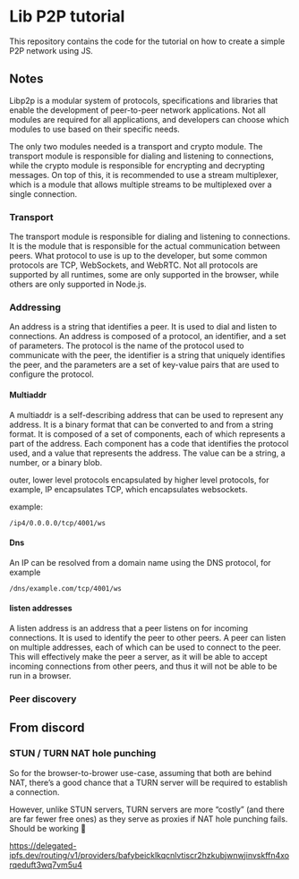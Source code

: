 # Lib P2P tutorial

This repository contains the code for the tutorial on how to create a simple P2P network using JS.

## Notes

Libp2p is a modular system of protocols, specifications and libraries that enable the development of peer-to-peer network applications. Not all modules are required for all applications, and developers can choose which modules to use based on their specific needs.

The only two modules needed is a transport and crypto module. The transport module is responsible for dialing and listening to connections, while the crypto module is responsible for encrypting and decrypting messages. On top of this, it is recommended to use a stream multiplexer, which is a module that allows multiple streams to be multiplexed over a single connection.

### Transport

The transport module is responsible for dialing and listening to connections. It is the module that is responsible for the actual communication between peers. What protocol to use is up to the developer, but some common protocols are TCP, WebSockets, and WebRTC. Not all protocols are supported by all runtimes, some are only supported in the browser, while others are only supported in Node.js.

### Addressing

An address is a string that identifies a peer. It is used to dial and listen to connections. An address is composed of a protocol, an identifier, and a set of parameters. The protocol is the name of the protocol used to communicate with the peer, the identifier is a string that uniquely identifies the peer, and the parameters are a set of key-value pairs that are used to configure the protocol.

#### Multiaddr

A multiaddr is a self-describing address that can be used to represent any address. It is a binary format that can be converted to and from a string format. It is composed of a set of components, each of which represents a part of the address. Each component has a code that identifies the protocol used, and a value that represents the address. The value can be a string, a number, or a binary blob.

outer, lower level protocols encapsulated by higher level protocols, for example, IP encapsulates TCP, which encapsulates websockets.

example:

```
/ip4/0.0.0.0/tcp/4001/ws
```

#### Dns

An IP can be resolved from a domain name using the DNS protocol, for example

```
/dns/example.com/tcp/4001/ws
```

#### listen addresses

A listen address is an address that a peer listens on for incoming connections. It is used to identify the peer to other peers. A peer can listen on multiple addresses, each of which can be used to connect to the peer. This will effectively make the peer a server, as it will be able to accept incoming connections from other peers, and thus it will not be able to be run in a browser.


### Peer discovery


## From discord

### STUN / TURN NAT hole punching 

So for the browser-to-brower use-case, assuming that both are behind NAT, there’s a good chance that a TURN server will be required to establish a connection.

However, unlike STUN servers, TURN servers are more “costly” (and there are far fewer free ones) as they serve as proxies if NAT hole punching fails.
Should be working 🙂

https://delegated-ipfs.dev/routing/v1/providers/bafybeicklkqcnlvtiscr2hzkubjwnwjinvskffn4xorqeduft3wq7vm5u4
